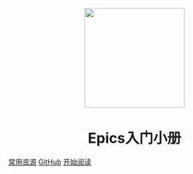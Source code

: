 <p align="center">
<img src="	https://epics.anl.gov/icons/logo101_W.png" width="200" height="200"/>
</p>
<h1 align="center">Epics入门小册</h1>

[常用资源](https://shimo.im/docs/MuiACIg1HlYfVxrj/)
[GitHub](https://github.com/Snailclimb/docsify-demo)
[开始阅读](#docsify-demo)




